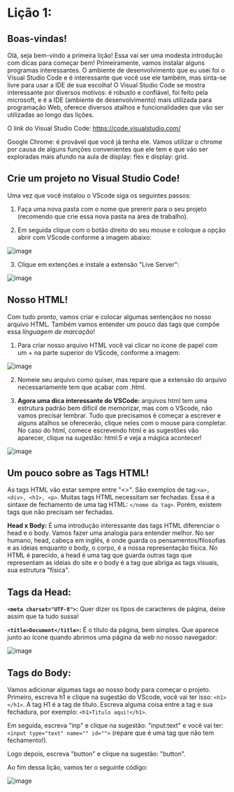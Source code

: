# Lição 1:

## Boas-vindas!

  Olá, seja bem-vindo a primeira lição! Essa vai ser uma modesta introdução com dicas para começar bem!
  Primeiramente, vamos instalar alguns programas interessantes. O ambiente de desenvolvimento que eu usei foi o Visual Studio Code e é interessante que você use ele também, mas sinta-se livre para usar a IDE de sua escolha! O Visual Studio Code se mostra interessante por diversos motivos: é robusto e confiável, foi feito pela microsoft, e é a IDE (ambiente de desenvolvimento) mais utilizada para programação Web, oferece diversos atalhos e funcionalidades que vão ser utilizadas ao longo das lições.

  O link do Visual Studio Code:
  https://code.visualstudio.com/

  Google Chrome: é provável que você já tenha ele. Vamos utilizar o chrome por causa de alguns funções convenientes que ele tem e que vão ser exploradas mais afundo na aula de display: flex e display: grid.

## Crie um projeto no Visual Studio Code!

  Uma vez que você instalou o VScode siga os seguintes passos:
  1) Faça uma nova pasta com o nome que prererir para o seu projeto (recomendo que crie essa nova pasta na área de trabalho).

  2) Em seguida clique com o botão direito do seu mouse e coloque a opção abrir com VScode conforme a imagem abaixo:

  ![image](https://user-images.githubusercontent.com/39773960/218003188-84f525d9-d2b4-42a0-9aff-204165c1e29b.png)

  3) Clique em extenções e instale a extensão "Live Server":

  ![image](https://user-images.githubusercontent.com/39773960/218003414-d43f41f1-6e98-4bd7-bac8-3b5323efa95b.png)

## Nosso HTML!
  Com tudo pronto, vamos criar e colocar algumas sentençãos no nosso arquivo HTML. Também vamos entender um pouco das tags que compõe essa _linguagem de marcação!_
  
  1) Para criar nosso arquivo HTML você vai clicar no icone de papel com um + na parte superior do VScode, conforme a imagem:

  ![image](https://user-images.githubusercontent.com/39773960/218003592-98f4db33-3bc7-49de-8492-6debf8fea169.png)

  2) Nomeie seu arquivo como quiser, mas repare que a extensão do arquivo necessariamente tem que acabar com .html.

  3) **Agora uma dica interessante do VSCode:** arquivos html tem uma estrutura padrão bem difícil de memorizar, mas com o VScode, não vamos precisar lembrar. Tudo que precisamos é começar a escrever e alguns atalhos se oferecerão, clique neles com o mouse para completar. No caso do html, comece escrevendo html e as sugestões vão aparecer, clique na sugestão: html:5 e veja a mágica acontecer!

  ![image](https://user-images.githubusercontent.com/39773960/218004210-dc8353ac-100e-4343-8cec-a594215fe721.png)

## Um pouco sobre as Tags HTML!

  As tags HTML vão estar sempre entre "<>". São exemplos de tag:`<a>, <div>, <h1>, <p>`. Muitas tags HTML necessitam ser fechadas. Essa é a sintaxe de fechamento de uma tag HTML: `</nome da tag>`. Porém, existem tags que não precisam ser fechadas.

  **Head x Body:** É uma introdução interessante das tags HTML diferenciar o head e o body. Vamos fazer uma analogia para entender melhor. No ser humano, head, cabeça em inglês, é onde guarda os pensamentos/filosofias e as ideias enquanto o body, o corpo, é a nossa representação física. No HTML é parecido, a head é uma tag que guarda outras tags que representam as ideias do site e o body é a tag que abriga as tags visuais, sua estrutura "física".

## Tags da Head:
  **`<meta charset="UTF-8">`:** Quer dizer os tipos de caracteres de página, deixe assim que ta tudo sussa!
  
  **`<title>Document</title>`:** É o título da página, bem simples. Que aparece junto ao ícone quando abrimos uma página da web no nosso navegador:

  ![image](https://user-images.githubusercontent.com/39773960/218005776-a4260886-ebdd-44d2-a1d5-91fba87c5b77.png)

## Tags do Body:

  Vamos adicionar algumas tags ao nosso body para começar o projeto. Primeiro, escreva h1 e clique na sugestão do VScode, você vai ter isso: `<h1></h1>`. A tag H1 é a tag de título. Escreva alguma coisa entre a tag e sua fechadura, por exemplo: `<h1>Titulo aqui!</h1>`.
  
  Em seguida, escreva "inp" e clique na sugestão: "input:text" e você vai ter: `<input type="text" name="" id="">` (repare que é uma tag que não tem fechamento!).
  
  Logo depois, escreva "button" e clique na sugestão: "button".
  
  Ao fim dessa lição, vamos ter o seguinte código:
  
  ![image](https://user-images.githubusercontent.com/39773960/218006525-9c723cec-3e41-467e-8c18-f8956d8e3db8.png)
